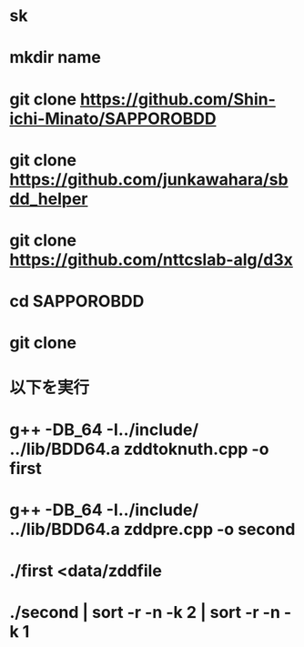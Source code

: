 # sk

# mkdir name
# git clone https://github.com/Shin-ichi-Minato/SAPPOROBDD
# git clone https://github.com/junkawahara/sbdd_helper
# git clone https://github.com/nttcslab-alg/d3x
# cd SAPPOROBDD
# git clone 
# 以下を実行
# g++ -DB_64 -I../include/ ../lib/BDD64.a zddtoknuth.cpp -o first
# g++ -DB_64 -I../include/ ../lib/BDD64.a zddpre.cpp -o second
# ./first <data/zddfile
# ./second | sort -r -n -k 2 | sort -r -n -k 1
